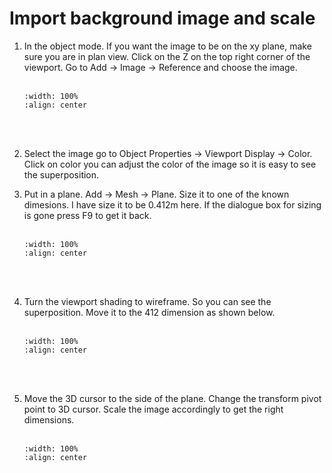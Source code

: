 # Import background image and scale
1. In the object mode. If you want the image to be on the xy plane, make sure you are in plan view. Click on the Z on the top right corner of the viewport. Go to Add -> Image -> Reference and choose the image.
    <br/><br/>
    ```{image} ../../_static/blender3.png
    :width: 100%
    :align: center
    ```
    <br/><br/>

2. Select the image go to Object Properties -> Viewport Display -> Color. Click on color you can adjust the color of the image so it is easy to see the superposition.
3. Put in a plane. Add -> Mesh -> Plane. Size it to one of the known dimesions. I have size it to be 0.412m here. If the dialogue box for sizing is gone press F9 to get it back.
    <br/><br/>
    ```{image} ../../_static/blender4.png
    :width: 100%
    :align: center
    ```
    <br/><br/>

4. Turn the viewport shading to wireframe. So you can see the superposition. Move it to the 412 dimension as shown below.
    <br/><br/>
    ```{image} ../../_static/blender5.png
    :width: 100%
    :align: center
    ```
    <br/><br/>

5. Move the 3D cursor to the side of the plane. Change the transform pivot point to 3D cursor. Scale the image accordingly to get the right dimensions.
    <br/><br/>
    ```{image} ../../_static/blender6.png
    :width: 100%
    :align: center
    ```
    <br/><br/>
